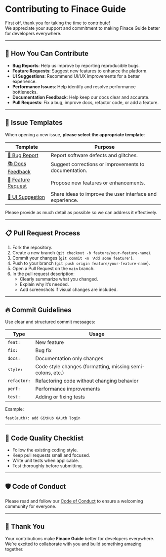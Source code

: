 # Contributing to Finace Guide

First off, thank you for taking the time to contribute!  
We appreciate your support and commitment to making Finace Guide better for developers everywhere.

---

## 🚀 How You Can Contribute

- **Bug Reports**: Help us improve by reporting reproducible bugs.
- **Feature Requests**: Suggest new features to enhance the platform.
- **UI Suggestions**: Recommend UI/UX improvements for a better experience.
- **Performance Issues**: Help identify and resolve performance bottlenecks.
- **Documentation Feedback**: Help keep our docs clear and accurate.
- **Pull Requests**: Fix a bug, improve docs, refactor code, or add a feature.

---

## 📂 Issue Templates

When opening a new issue, **please select the appropriate template**:

| Template              | Purpose                                                |
|------------------------|---------------------------------------------------------|
| [🐛 Bug Report](.github/ISSUE_TEMPLATE/bug_report.md) | Report software defects and glitches. |
| [📚 Docs Feedback](.github/ISSUE_TEMPLATE/docs-feedback.md) | Suggest corrections or improvements to documentation. |
| [🚀 Feature Request](.github/ISSUE_TEMPLATE/feature_request.md) | Propose new features or enhancements. |
| [🎨 UI Suggestion](.github/ISSUE_TEMPLATE/ui-suggestion.md) | Share ideas to improve the user interface and experience. |

Please provide as much detail as possible so we can address it effectively.

---

## 📋 Pull Request Process

1. Fork the repository.
2. Create a new branch (`git checkout -b feature/your-feature-name`).
3. Commit your changes (`git commit -m 'Add some feature'`).
4. Push to your branch (`git push origin feature/your-feature-name`).
5. Open a Pull Request on the `main` branch.
6. In the pull request description:
   - Clearly summarize what you changed.
   - Explain why it’s needed.
   - Add screenshots if visual changes are included.

---

## 🔥 Commit Guidelines

Use clear and structured commit messages:

| Type  | Usage  |
|-------|--------|
| `feat:` | New feature |
| `fix:`  | Bug fix |
| `docs:` | Documentation only changes |
| `style:` | Code style changes (formatting, missing semi-colons, etc.) |
| `refactor:` | Refactoring code without changing behavior |
| `perf:` | Performance improvements |
| `test:` | Adding or fixing tests |

Example:  
```
feat(auth): add GitHub OAuth login
```

---

## 🧹 Code Quality Checklist

- Follow the existing coding style.
- Keep pull requests small and focused.
- Write unit tests when applicable.
- Test thoroughly before submitting.

---

## 🛡️ Code of Conduct

Please read and follow our [Code of Conduct](./CODE_OF_CONDUCT.md) to ensure a welcoming community for everyone.

---

## 🤝 Thank You

Your contributions make **Finace Guide** better for developers everywhere.  
We’re excited to collaborate with you and build something amazing together.